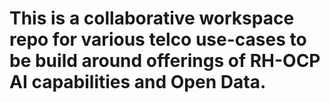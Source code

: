 # This is a collaborative workspace repo for various telco use-cases to be build around offerings of RH-OCP AI capabilities and Open Data.
